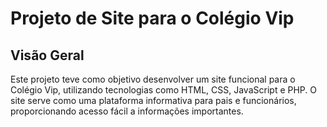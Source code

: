 # Projeto de Site para o Colégio Vip

## Visão Geral

Este projeto teve como objetivo desenvolver um site funcional para o Colégio Vip, utilizando tecnologias como HTML, CSS, JavaScript e PHP. O site serve como uma plataforma informativa para pais e funcionários, proporcionando acesso fácil a informações importantes.
